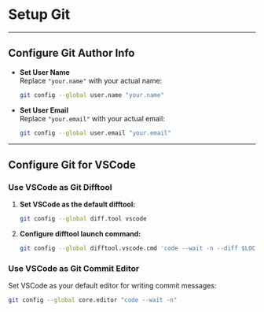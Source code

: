 # Setup Git

---

## Configure Git Author Info

- **Set User Name**  
  Replace `"your.name"` with your actual name:

  ```bash
  git config --global user.name "your.name"
  ```

- **Set User Email**  
  Replace `"your.email"` with your actual email:

  ```bash
  git config --global user.email "your.email"
  ```

---

## Configure Git for VSCode

### Use VSCode as Git Difftool

1. **Set VSCode as the default difftool:**

   ```bash
   git config --global diff.tool vscode
   ```

2. **Configure difftool launch command:**

   ```bash
   git config --global difftool.vscode.cmd 'code --wait -n --diff $LOCAL $REMOTE'
   ```

### Use VSCode as Git Commit Editor

Set VSCode as your default editor for writing commit messages:

```bash
git config --global core.editor "code --wait -n"
```
